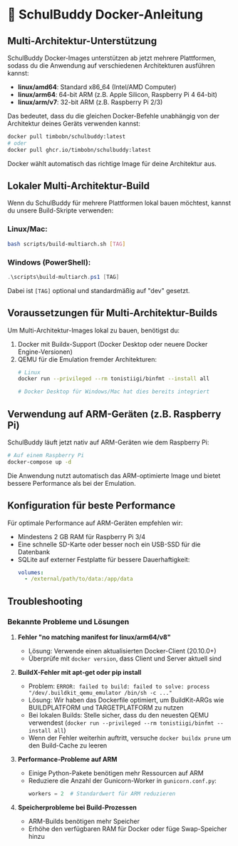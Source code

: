 # 🐳 SchulBuddy Docker-Anleitung

## Multi-Architektur-Unterstützung

SchulBuddy Docker-Images unterstützen ab jetzt mehrere Plattformen, sodass du die Anwendung auf verschiedenen Architekturen ausführen kannst:

- **linux/amd64**: Standard x86_64 (Intel/AMD Computer)
- **linux/arm64**: 64-bit ARM (z.B. Apple Silicon, Raspberry Pi 4 64-bit)
- **linux/arm/v7**: 32-bit ARM (z.B. Raspberry Pi 2/3)

Das bedeutet, dass du die gleichen Docker-Befehle unabhängig von der Architektur deines Geräts verwenden kannst:

```bash
docker pull timbobn/schulbuddy:latest
# oder
docker pull ghcr.io/timbobn/schulbuddy:latest
```

Docker wählt automatisch das richtige Image für deine Architektur aus.

## Lokaler Multi-Architektur-Build

Wenn du SchulBuddy für mehrere Plattformen lokal bauen möchtest, kannst du unsere Build-Skripte verwenden:

### Linux/Mac:
```bash
bash scripts/build-multiarch.sh [TAG]
```

### Windows (PowerShell):
```powershell
.\scripts\build-multiarch.ps1 [TAG]
```

Dabei ist `[TAG]` optional und standardmäßig auf "dev" gesetzt.

## Voraussetzungen für Multi-Architektur-Builds

Um Multi-Architektur-Images lokal zu bauen, benötigst du:

1. Docker mit Buildx-Support (Docker Desktop oder neuere Docker Engine-Versionen)
2. QEMU für die Emulation fremder Architekturen:
   ```bash
   # Linux
   docker run --privileged --rm tonistiigi/binfmt --install all
   
   # Docker Desktop für Windows/Mac hat dies bereits integriert
   ```

## Verwendung auf ARM-Geräten (z.B. Raspberry Pi)

SchulBuddy läuft jetzt nativ auf ARM-Geräten wie dem Raspberry Pi:

```bash
# Auf einem Raspberry Pi
docker-compose up -d
```

Die Anwendung nutzt automatisch das ARM-optimierte Image und bietet bessere Performance als bei der Emulation.

## Konfiguration für beste Performance

Für optimale Performance auf ARM-Geräten empfehlen wir:

- Mindestens 2 GB RAM für Raspberry Pi 3/4
- Eine schnelle SD-Karte oder besser noch ein USB-SSD für die Datenbank
- SQLite auf externer Festplatte für bessere Dauerhaftigkeit:
  ```yaml
  volumes:
    - /external/path/to/data:/app/data
  ```

## Troubleshooting

### Bekannte Probleme und Lösungen

1. **Fehler "no matching manifest for linux/arm64/v8"**
   - Lösung: Verwende einen aktualisierten Docker-Client (20.10.0+)
   - Überprüfe mit `docker version`, dass Client und Server aktuell sind
   
2. **BuildX-Fehler mit apt-get oder pip install**
   - Problem: `ERROR: failed to build: failed to solve: process "/dev/.buildkit_qemu_emulator /bin/sh -c ..."` 
   - Lösung: Wir haben das Dockerfile optimiert, um BuildKit-ARGs wie BUILDPLATFORM und TARGETPLATFORM zu nutzen
   - Bei lokalen Builds: Stelle sicher, dass du den neuesten QEMU verwendest (`docker run --privileged --rm tonistiigi/binfmt --install all`)
   - Wenn der Fehler weiterhin auftritt, versuche `docker buildx prune` um den Build-Cache zu leeren

2. **Performance-Probleme auf ARM**
   - Einige Python-Pakete benötigen mehr Ressourcen auf ARM
   - Reduziere die Anzahl der Gunicorn-Worker in `gunicorn.conf.py`:
     ```python
     workers = 2  # Standardwert für ARM reduzieren
     ```

3. **Speicherprobleme bei Build-Prozessen**
   - ARM-Builds benötigen mehr Speicher
   - Erhöhe den verfügbaren RAM für Docker oder füge Swap-Speicher hinzu
